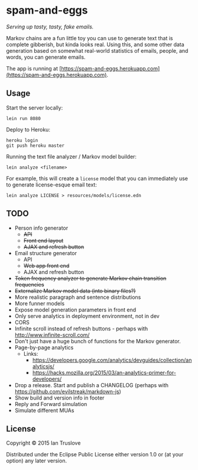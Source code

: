 # spam-and-eggs

_Serving up tasty, tasty, fake emails._

Markov chains are a fun little toy you can use to generate text that
is complete gibberish, but kinda looks real. Using this, and some
other data generation based on somewhat real-world statistics of
emails, people, and words, you can generate emails.

The app is running at
[https://spam-and-eggs.herokuapp.com](https://spam-and-eggs.herokuapp.com).

## Usage

Start the server locally:

    lein run 8080

Deploy to Heroku:

    heroku login
    git push heroku master

Running the text file analyzer / Markov model builder:

    lein analyze <filename>

For example, this will create a `license` model that you can
immediately use to generate license-esque email text:

    lein analyze LICENSE > resources/models/license.edn

## TODO

* Person info generator
  * <strike>API</strike>
  * <strike>Front end layout</strike>
  * <strike>AJAX and refresh button</strike>
* Email structure generator
  * API
  * <strike>Web app front end</strike>
  * AJAX and refresh button
* <strike>Token frequency analyzer to generate Markov chain transition frequencies</strike>
* <strike>Externalize Markov model data (into binary files?)</strike>
* More realistic paragraph and sentence distributions
* More funner models
* Expose model generation parameters in front end
* Only serve analytics in deployment environment, not in dev
* CORS
* Infinite scroll instead of refresh buttons - perhaps with http://www.infinite-scroll.com/
* Don't just have a huge bunch of functions for the Markov generator.
* Page-by-page analytics
  * Links:
    * https://developers.google.com/analytics/devguides/collection/analyticsjs/
    * https://hacks.mozilla.org/2015/03/an-analytics-primer-for-developers/
* Drop a release. Start and publish a CHANGELOG (perhaps with https://github.com/evilstreak/markdown-js)
* Show build and version info in footer
* Reply and Forward simulation
* Simulate different MUAs

## License

Copyright © 2015 Ian Truslove

Distributed under the Eclipse Public License either version 1.0 or (at
your option) any later version.
